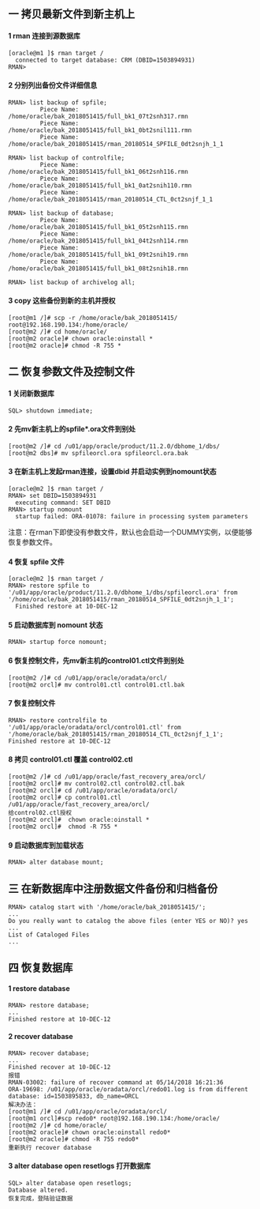 ## 一 拷贝最新文件到新主机上
#### 1 rman 连接到源数据库
    [oracle@m1 ]$ rman target /
      connected to target database: CRM (DBID=1503894931)
    RMAN>
#### 2  分别列出备份文件详细信息
    RMAN> list backup of spfile;
             Piece Name: /home/oracle/bak_2018051415/full_bk1_07t2snh317.rmn
             Piece Name: /home/oracle/bak_2018051415/full_bk1_0bt2snil111.rmn
             Piece Name: /home/oracle/bak_2018051415/rman_20180514_SPFILE_0dt2snjh_1_1
             
    RMAN> list backup of controlfile;
             Piece Name: /home/oracle/bak_2018051415/full_bk1_06t2snh116.rmn
             Piece Name: /home/oracle/bak_2018051415/full_bk1_0at2snih110.rmn
             Piece Name: /home/oracle/bak_2018051415/rman_20180514_CTL_0ct2snjf_1_1
             
    RMAN> list backup of database;
             Piece Name: /home/oracle/bak_2018051415/full_bk1_05t2snh115.rmn
             Piece Name: /home/oracle/bak_2018051415/full_bk1_04t2snh114.rmn
             Piece Name: /home/oracle/bak_2018051415/full_bk1_09t2snih19.rmn
             Piece Name: /home/oracle/bak_2018051415/full_bk1_08t2snih18.rmn
             
    RMAN> list backup of archivelog all;
#### 3 copy 这些备份到新的主机并授权
    [root@m1 /]# scp -r /home/oracle/bak_2018051415/ root@192.168.190.134:/home/oracle/
    [root@m2 /]# cd home/oracle/
    [root@m2 oracle]# chown oracle:oinstall *
    [root@m2 oracle]# chmod -R 755 *

## 二 恢复参数文件及控制文件
#### 1 关闭新数据库
    SQL> shutdown immediate;
#### 2 先mv新主机上的spfile*.ora文件到别处
    [root@m2 /]# cd /u01/app/oracle/product/11.2.0/dbhome_1/dbs/
    [root@m2 dbs]# mv spfileorcl.ora spfileorcl.ora.bak
#### 3 在新主机上发起rman连接，设置dbid 并启动实例到nomount状态
    [oracle@m2 ]$ rman target /
    RMAN> set DBID=1503894931
      executing command: SET DBID
    RMAN> startup nomount
      startup failed: ORA-01078: failure in processing system parameters
 注意：在rman下即使没有参数文件，默认也会启动一个DUMMY实例，以便能够恢复参数文件。
#### 4  恢复 spfile 文件
    [oracle@m2 ]$ rman target /
    RMAN> restore spfile to '/u01/app/oracle/product/11.2.0/dbhome_1/dbs/spfileorcl.ora' from '/home/oracle/bak_2018051415/rman_20180514_SPFILE_0dt2snjh_1_1';
      Finished restore at 10-DEC-12 
#### 5 启动数据库到 nomount 状态
    RMAN> startup force nomount;
#### 6 恢复控制文件，先mv新主机的control01.ctl文件到别处
    [root@m2 /]# cd /u01/app/oracle/oradata/orcl/
    [root@m2 orcl]# mv control01.ctl control01.ctl.bak
#### 7 恢复控制文件
    RMAN> restore controlfile to '/u01/app/oracle/oradata/orcl/control01.ctl' from '/home/oracle/bak_2018051415/rman_20180514_CTL_0ct2snjf_1_1';
    Finished restore at 10-DEC-12
#### 8 拷贝 control01.ctl 覆盖 control02.ctl
    [root@m2 /]# cd /u01/app/oracle/fast_recovery_area/orcl/
    [root@m2 orcl]# mv control02.ctl control02.ctl.bak
    [root@m2 orcl]# cd /u01/app/oracle/oradata/orcl/
    [root@m2 orcl]# cp control01.ctl /u01/app/oracle/fast_recovery_area/orcl/
    给control02.ctl授权
    [root@m2 orcl]#  chown oracle:oinstall *
    [root@m2 orcl]#  chmod -R 755 *
#### 9 启动数据库到加载状态
    RMAN> alter database mount;
    
## 三  在新数据库中注册数据文件备份和归档备份
    RMAN> catalog start with '/home/oracle/bak_2018051415/';
    ...
    Do you really want to catalog the above files (enter YES or NO)? yes
    ...
    List of Cataloged Files
    ... 
## 四  恢复数据库
#### 1 restore database
    RMAN> restore database;
    ...
    Finished restore at 10-DEC-12
#### 2 recover database
    RMAN> recover database;
    ...
    Finished recover at 10-DEC-12
    报错
    RMAN-03002: failure of recover command at 05/14/2018 16:21:36
    ORA-19698: /u01/app/oracle/oradata/orcl/redo01.log is from different database: id=1503895833, db_name=ORCL
    解决办法：
    [root@m1 /]# cd /u01/app/oracle/oradata/orcl/
    [root@m1 orcl]#scp redo0* root@192.168.190.134:/home/oracle/
    [root@m2 /]# cd home/oracle/
    [root@m2 oracle]# chown oracle:oinstall redo0*
    [root@m2 oracle]# chmod -R 755 redo0*
    重新执行 recover database
 #### 3 alter database open resetlogs 打开数据库
    SQL> alter database open resetlogs;
    Database altered.
    恢复完成，登陆验证数据
